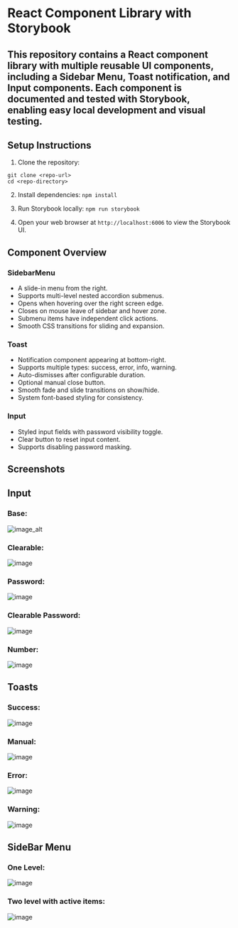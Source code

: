 # React Component Library with Storybook

## This repository contains a React component library with multiple reusable UI components, including a Sidebar Menu, Toast notification, and Input components. Each component is documented and tested with Storybook, enabling easy local development and visual testing.

## Setup Instructions

  1. Clone the repository:
  ```
  git clone <repo-url>
  cd <repo-directory>
  ```

  2. Install dependencies:
  ```npm install```

  3. Run Storybook locally: 
  ```npm run storybook```

  4. Open your web browser at ```http://localhost:6006``` to view the Storybook UI.

## Component Overview
### SidebarMenu

- A slide-in menu from the right.
- Supports multi-level nested accordion submenus.
- Opens when hovering over the right screen edge.
- Closes on mouse leave of sidebar and hover zone.
- Submenu items have independent click actions.
- Smooth CSS transitions for sliding and expansion.

### Toast

- Notification component appearing at bottom-right.
- Supports multiple types: success, error, info, warning.
- Auto-dismisses after configurable duration.
- Optional manual close button.
- Smooth fade and slide transitions on show/hide.
- System font-based styling for consistency.

### Input

- Styled input fields with password visibility toggle.
- Clear button to reset input content.
- Supports disabling password masking.


## Screenshots

## Input
### Base:
![image_alt](https://prnt.sc/rivQpx-AJ19S)

### Clearable:
![image](https://snipboard.io/B8bqO3.jpg)

### Password:
![image](https://snipboard.io/Gfg9HY.jpg)

### Clearable Password:
![image](https://snipboard.io/UWoiqZ.jpg)

### Number:
![image](https://snipboard.io/cseMw0.jpg)


## Toasts

### Success:
![image](https://snipboard.io/wIjv6t.jpg)

### Manual:
![image](https://snipboard.io/STCxIv.jpg)

### Error:
![image](https://snipboard.io/mwzSdf.jpg)

### Warning:
![image](https://snipboard.io/B8RAIC.jpg)


## SideBar Menu

### One Level:
![image](https://snipboard.io/lXoC9p.jpg)

### Two level with active items:
![image](https://snipboard.io/4SBnfu.jpg)

